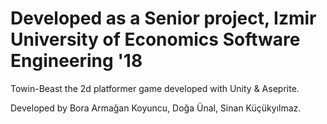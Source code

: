 # Developed as a Senior project, Izmir University of Economics Software Engineering '18 
  
Towin-Beast the 2d platformer game developed with Unity & Aseprite.

Developed by Bora Armağan Koyuncu, Doğa Ünal, Sinan Küçükyılmaz.
